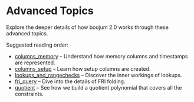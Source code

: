 # Advanced Topics

Explore the deeper details of how boojum 2.0 works through these advanced topics.

Suggested reading order:

* [columns_memory](columns_memory.md) – Understand how memory columns and timestamps are represented.
* [columns_setup](columns_setup.md) – Learn how setup columns are created.
* [lookups_and_rangechecks](lookups_and_rangechecks.md) – Discover the inner workings of lookups.
* [fri_query](fri_query.md) – Dive into the details of FRI folding.
* [quotient](quotient.md) – See how we build a quotient polynomial that covers all the constraints.
